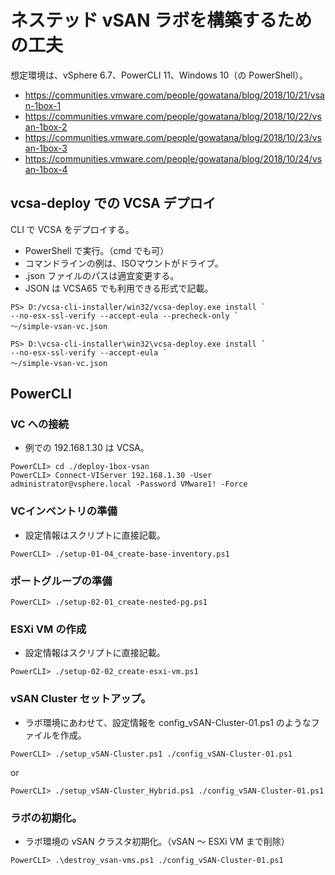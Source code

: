 # ネステッド vSAN ラボを構築するための工夫

想定環境は、vSphere 6.7、PowerCLI 11、Windows 10（の PowerShell）。

* <https://communities.vmware.com/people/gowatana/blog/2018/10/21/vsan-1box-1>
* <https://communities.vmware.com/people/gowatana/blog/2018/10/22/vsan-1box-2>
* <https://communities.vmware.com/people/gowatana/blog/2018/10/23/vsan-1box-3>
* <https://communities.vmware.com/people/gowatana/blog/2018/10/24/vsan-1box-4>

## vcsa-deploy での VCSA デプロイ

CLI で VCSA をデプロイする。
* PowerShell で実行。（cmd でも可）
* コマンドラインの例は、ISOマウントがドライブ。
* .json ファイルのパスは適宜変更する。
* JSON は VCSA65 でも利用できる形式で記載。

```
PS> D:/vcsa-cli-installer/win32/vcsa-deploy.exe install `
--no-esx-ssl-verify --accept-eula --precheck-only `
～/simple-vsan-vc.json

PS> D:\vcsa-cli-installer\win32\vcsa-deploy.exe install `
--no-esx-ssl-verify --accept-eula `
～/simple-vsan-vc.json
```

## PowerCLI

### VC への接続

* 例での 192.168.1.30 は VCSA。

```
PowerCLI> cd ./deploy-1box-vsan
PowerCLI> Connect-VIServer 192.168.1.30 -User administrator@vsphere.local -Password VMware1! -Force
```

### VCインベントリの準備

* 設定情報はスクリプトに直接記載。

```
PowerCLI> ./setup-01-04_create-base-inventory.ps1
```

### ポートグループの準備

```
PowerCLI> ./setup-02-01_create-nested-pg.ps1
```

### ESXi VM の作成

* 設定情報はスクリプトに直接記載。

```
PowerCLI> ./setup-02-02_create-esxi-vm.ps1
```

### vSAN Cluster セットアップ。

* ラボ環境にあわせて、設定情報を config_vSAN-Cluster-01.ps1 のようなファイルを作成。

```
PowerCLI> ./setup_vSAN-Cluster.ps1 ./config_vSAN-Cluster-01.ps1
```

or

```
PowerCLI> ./setup_vSAN-Cluster_Hybrid.ps1 ./config_vSAN-Cluster-01.ps1
```

### ラボの初期化。

* ラボ環境の vSAN クラスタ初期化。（vSAN ～ ESXi VM まで削除）

```
PowerCLI> .\destroy_vsan-vms.ps1 ./config_vSAN-Cluster-01.ps1
```
